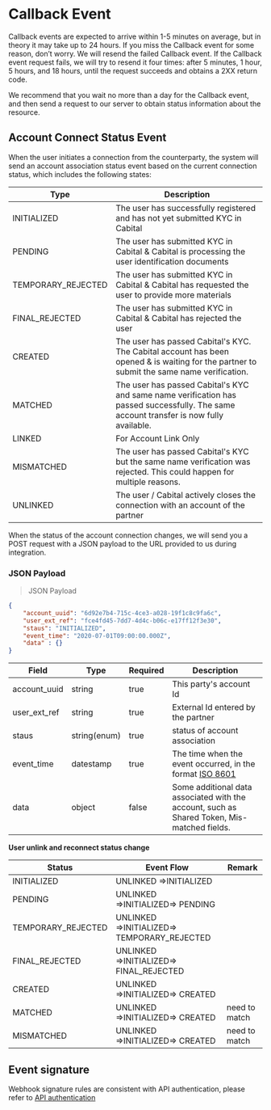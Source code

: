 # Callback Event

Callback events are expected to arrive within 1-5 minutes on average, but in theory it may take up to 24 hours. If you miss the Callback event for some reason, don’t worry. We will resend the failed Callback event. If the Callback event request fails, we will try to resend it four times: after 5 minutes, 1 hour, 5 hours, and 18 hours, until the request succeeds and obtains a 2XX return code.

We recommend that you wait no more than a day for the Callback event, and then send a request to our server to obtain status information about the resource.


## Account Connect Status Event

When the user initiates a connection from the counterparty, the system will send an account association status event based on the current connection status, which includes the following states:

Type | Description
--------- | -----------
INITIALIZED | The user has successfully registered and has not yet submitted KYC in Cabital
PENDING | The user has submitted KYC in Cabital & Cabital is processing the user identification documents
TEMPORARY_REJECTED | The user has submitted KYC in Cabital & Cabital has requested the user to provide more materials 
FINAL_REJECTED | The user has submitted KYC in Cabital & Cabital has rejected the user
CREATED | The user has passed Cabital's KYC. The Cabital account has been opened & is waiting for the partner to submit the same name verification.
MATCHED | The user has passed Cabital's KYC and same name verification has passed successfully. The same account transfer is now fully available.
LINKED | For Account Link Only 
MISMATCHED | The user has passed Cabital's KYC but the same name verification was rejected. This could happen for multiple reasons.
UNLINKED | The user / Cabital actively closes the connection with an account of the partner

<!-- READYFORMATCHING | 我方KYC通过，等待合作方提交同名验证 (以后）-->

When the status of the account connection changes, we will send you a POST request with a JSON payload to the URL provided to us during integration.

### JSON Payload

> JSON Payload

```json
{
    "account_uuid": "6d92e7b4-715c-4ce3-a028-19f1c8c9fa6c",
    "user_ext_ref": "fce4fd45-7dd7-4d4c-b06c-e17ff12f3e30",
    "staus": "INITIALIZED",
    "event_time": "2020-07-01T09:00:00.000Z",
    "data" : {}
}
```

Field | Type | Required | Description
--------- | ------- | ------------|-----------
account_uuid | string | true | This party's account Id
user_ext_ref | string | true | External Id entered by the partner
staus | string(enum) | true | status of account association
event_time | datestamp | true | The time when the event occurred, in the format [ISO 8601](https://en.wikipedia.org/wiki/ISO_8601)
data | object | false | Some additional data associated with the account, such as Shared Token, Mis-matched fields. 

**User unlink and reconnect status change**

| Status          | Event Flow                  | Remark |
| ------------------ | ---------------------------------------------- | ---- |
| INITIALIZED        | UNLINKED =>INITIALIZED                     |      |
| PENDING            | UNLINKED =>INITIALIZED=> PENDING      |      |
| TEMPORARY_REJECTED | UNLINKED =>INITIALIZED=> TEMPORARY_REJECTED |      |
| FINAL_REJECTED     | UNLINKED =>INITIALIZED=> FINAL_REJECTED |      |
| CREATED            | UNLINKED =>INITIALIZED=> CREATED       |      |
| MATCHED            | UNLINKED =>INITIALIZED=> CREATED       |  need to match    |
| MISMATCHED         | UNLINKED =>INITIALIZED=> CREATED       |  need to match    |


<!-- ## Transfer事件

当对手方发起划转后，系统会根据现在的划转状态发送 Transfer事件 事件，其包含以下几个状态：

- SUCCESS
- FAILED

<aside class="notice">
通常不需要监听 Transfer 事件，因为Transfer结果是同期返回给对手方的。
</aside>
### 事件内容 JSON Payload

> JSON Payload

```json
{
    "transfer_id": "4c416854-8970-4838-99ad-febc437ac81d",
    "amount": "1000.365",
    "symbol": "USDT",
    "direction": "DEBIT",
    "conversion_id": "d81adf6d-0322-41d7-8c32-669203e35f11",
    "external_id": "adb8f31d-7a71-4003-85d7-3ac58158461f",
    "created_at": 1633445162,
    "status": "SUCCESS"
}
```

Field | Type | Description
--------- | ------- | -----------
transfer_id | string(uuid) | 划转订单ID
amount | string(number) | 数量
symbol | string | 划转的货币
direction | string(enum) | 划转的方向，以Cabital为中心，`CREDIT`为充值，`DEBIT`为提款
conversion_id | string(uuid) | C+T关联交易中的转换订单ID，非必须
external_id | string(50) | 合作方的第三方ID，非必需
status | string(enum) | 划转的结果，SUCCESS / FAILED -->

## Event signature

Webhook signature rules are consistent with API authentication, please refer to [API authentication](#api)